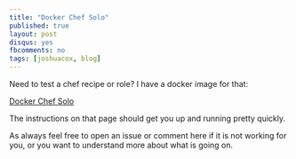 ```yaml
---
title: "Docker Chef Solo"
published: true
layout: post
disqus: yes
fbcomments: no
tags: [joshuacox, blog]
---
```


Need to test a chef recipe or role?  I have a docker image for that:

[Docker Chef Solo](http://joshuacox.github.io/docker-chef-solo/)

The instructions on that page should get you up and running pretty quickly.

As always feel free to open an issue or comment here if it is not working for you, or you want to understand more about what is going on.
